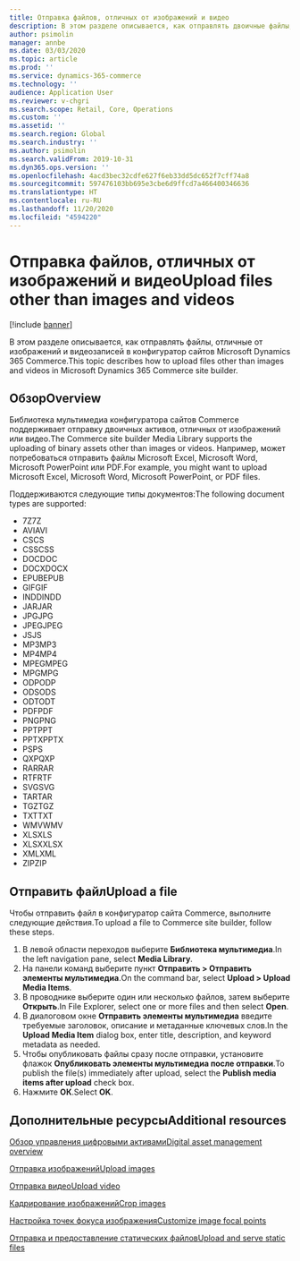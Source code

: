 ```yaml
---
title: Отправка файлов, отличных от изображений и видео
description: В этом разделе описывается, как отправлять двоичные файлы, отличные от изображений и видеозаписей в конфигуратор сайтов Microsoft Dynamics 365 Commerce.
author: psimolin
manager: annbe
ms.date: 03/03/2020
ms.topic: article
ms.prod: ''
ms.service: dynamics-365-commerce
ms.technology: ''
audience: Application User
ms.reviewer: v-chgri
ms.search.scope: Retail, Core, Operations
ms.custom: ''
ms.assetid: ''
ms.search.region: Global
ms.search.industry: ''
ms.author: psimolin
ms.search.validFrom: 2019-10-31
ms.dyn365.ops.version: ''
ms.openlocfilehash: 4acd3bec32cdfe627f6eb33dd5dc652f7cff74a8
ms.sourcegitcommit: 597476103bb695e3cbe6d9ffcd7a466400346636
ms.translationtype: HT
ms.contentlocale: ru-RU
ms.lasthandoff: 11/20/2020
ms.locfileid: "4594220"
---
```

# <a name="upload-files-other-than-images-and-videos"></a><span data-ttu-id="1a9db-103">Отправка файлов, отличных от изображений и видео</span><span class="sxs-lookup"><span data-stu-id="1a9db-103">Upload files other than images and videos</span></span>

[!include [banner](includes/banner.md)]

<span data-ttu-id="1a9db-104">В этом разделе описывается, как отправлять файлы, отличные от изображений и видеозаписей в конфигуратор сайтов Microsoft Dynamics 365 Commerce.</span><span class="sxs-lookup"><span data-stu-id="1a9db-104">This topic describes how to upload files other than images and videos in Microsoft Dynamics 365 Commerce site builder.</span></span>

## <a name="overview"></a><span data-ttu-id="1a9db-105">Обзор</span><span class="sxs-lookup"><span data-stu-id="1a9db-105">Overview</span></span>

<span data-ttu-id="1a9db-106">Библиотека мультимедиа конфигуратора сайтов Commerce поддерживает отправку двоичных активов, отличных от изображений или видео.</span><span class="sxs-lookup"><span data-stu-id="1a9db-106">The Commerce site builder Media Library supports the uploading of binary assets other than images or videos.</span></span> <span data-ttu-id="1a9db-107">Например, может потребоваться отправить файлы Microsoft Excel, Microsoft Word, Microsoft PowerPoint или PDF.</span><span class="sxs-lookup"><span data-stu-id="1a9db-107">For example, you might want to upload Microsoft Excel, Microsoft Word, Microsoft PowerPoint, or PDF files.</span></span>

<span data-ttu-id="1a9db-108">Поддерживаются следующие типы документов:</span><span class="sxs-lookup"><span data-stu-id="1a9db-108">The following document types are supported:</span></span>
- <span data-ttu-id="1a9db-109">7Z</span><span class="sxs-lookup"><span data-stu-id="1a9db-109">7Z</span></span>
- <span data-ttu-id="1a9db-110">AVI</span><span class="sxs-lookup"><span data-stu-id="1a9db-110">AVI</span></span>
- <span data-ttu-id="1a9db-111">CS</span><span class="sxs-lookup"><span data-stu-id="1a9db-111">CS</span></span>
- <span data-ttu-id="1a9db-112">CSS</span><span class="sxs-lookup"><span data-stu-id="1a9db-112">CSS</span></span>
- <span data-ttu-id="1a9db-113">DOC</span><span class="sxs-lookup"><span data-stu-id="1a9db-113">DOC</span></span>
- <span data-ttu-id="1a9db-114">DOCX</span><span class="sxs-lookup"><span data-stu-id="1a9db-114">DOCX</span></span>
- <span data-ttu-id="1a9db-115">EPUB</span><span class="sxs-lookup"><span data-stu-id="1a9db-115">EPUB</span></span>
- <span data-ttu-id="1a9db-116">GIF</span><span class="sxs-lookup"><span data-stu-id="1a9db-116">GIF</span></span>
- <span data-ttu-id="1a9db-117">INDD</span><span class="sxs-lookup"><span data-stu-id="1a9db-117">INDD</span></span>
- <span data-ttu-id="1a9db-118">JAR</span><span class="sxs-lookup"><span data-stu-id="1a9db-118">JAR</span></span>
- <span data-ttu-id="1a9db-119">JPG</span><span class="sxs-lookup"><span data-stu-id="1a9db-119">JPG</span></span>
- <span data-ttu-id="1a9db-120">JPEG</span><span class="sxs-lookup"><span data-stu-id="1a9db-120">JPEG</span></span>
- <span data-ttu-id="1a9db-121">JS</span><span class="sxs-lookup"><span data-stu-id="1a9db-121">JS</span></span>
- <span data-ttu-id="1a9db-122">MP3</span><span class="sxs-lookup"><span data-stu-id="1a9db-122">MP3</span></span>
- <span data-ttu-id="1a9db-123">MP4</span><span class="sxs-lookup"><span data-stu-id="1a9db-123">MP4</span></span>
- <span data-ttu-id="1a9db-124">MPEG</span><span class="sxs-lookup"><span data-stu-id="1a9db-124">MPEG</span></span>
- <span data-ttu-id="1a9db-125">MPG</span><span class="sxs-lookup"><span data-stu-id="1a9db-125">MPG</span></span>
- <span data-ttu-id="1a9db-126">ODP</span><span class="sxs-lookup"><span data-stu-id="1a9db-126">ODP</span></span>
- <span data-ttu-id="1a9db-127">ODS</span><span class="sxs-lookup"><span data-stu-id="1a9db-127">ODS</span></span>
- <span data-ttu-id="1a9db-128">ODT</span><span class="sxs-lookup"><span data-stu-id="1a9db-128">ODT</span></span>
- <span data-ttu-id="1a9db-129">PDF</span><span class="sxs-lookup"><span data-stu-id="1a9db-129">PDF</span></span>
- <span data-ttu-id="1a9db-130">PNG</span><span class="sxs-lookup"><span data-stu-id="1a9db-130">PNG</span></span>
- <span data-ttu-id="1a9db-131">PPT</span><span class="sxs-lookup"><span data-stu-id="1a9db-131">PPT</span></span>
- <span data-ttu-id="1a9db-132">PPTX</span><span class="sxs-lookup"><span data-stu-id="1a9db-132">PPTX</span></span>
- <span data-ttu-id="1a9db-133">PS</span><span class="sxs-lookup"><span data-stu-id="1a9db-133">PS</span></span>
- <span data-ttu-id="1a9db-134">QXP</span><span class="sxs-lookup"><span data-stu-id="1a9db-134">QXP</span></span>
- <span data-ttu-id="1a9db-135">RAR</span><span class="sxs-lookup"><span data-stu-id="1a9db-135">RAR</span></span>
- <span data-ttu-id="1a9db-136">RTF</span><span class="sxs-lookup"><span data-stu-id="1a9db-136">RTF</span></span>
- <span data-ttu-id="1a9db-137">SVG</span><span class="sxs-lookup"><span data-stu-id="1a9db-137">SVG</span></span>
- <span data-ttu-id="1a9db-138">TAR</span><span class="sxs-lookup"><span data-stu-id="1a9db-138">TAR</span></span>
- <span data-ttu-id="1a9db-139">TGZ</span><span class="sxs-lookup"><span data-stu-id="1a9db-139">TGZ</span></span>
- <span data-ttu-id="1a9db-140">TXT</span><span class="sxs-lookup"><span data-stu-id="1a9db-140">TXT</span></span>
- <span data-ttu-id="1a9db-141">WMV</span><span class="sxs-lookup"><span data-stu-id="1a9db-141">WMV</span></span>
- <span data-ttu-id="1a9db-142">XLS</span><span class="sxs-lookup"><span data-stu-id="1a9db-142">XLS</span></span>
- <span data-ttu-id="1a9db-143">XLSX</span><span class="sxs-lookup"><span data-stu-id="1a9db-143">XLSX</span></span>
- <span data-ttu-id="1a9db-144">XML</span><span class="sxs-lookup"><span data-stu-id="1a9db-144">XML</span></span>
- <span data-ttu-id="1a9db-145">ZIP</span><span class="sxs-lookup"><span data-stu-id="1a9db-145">ZIP</span></span>

## <a name="upload-a-file"></a><span data-ttu-id="1a9db-146">Отправить файл</span><span class="sxs-lookup"><span data-stu-id="1a9db-146">Upload a file</span></span>

<span data-ttu-id="1a9db-147">Чтобы отправить файл в конфигуратор сайта Commerce, выполните следующие действия.</span><span class="sxs-lookup"><span data-stu-id="1a9db-147">To upload a file to Commerce site builder, follow these steps.</span></span>

1. <span data-ttu-id="1a9db-148">В левой области переходов выберите **Библиотека мультимедиа**.</span><span class="sxs-lookup"><span data-stu-id="1a9db-148">In the left navigation pane, select **Media Library**.</span></span>
1. <span data-ttu-id="1a9db-149">На панели команд выберите пункт **Отправить \> Отправить элементы мультимедиа**.</span><span class="sxs-lookup"><span data-stu-id="1a9db-149">On the command bar, select **Upload \> Upload Media Items**.</span></span>
1. <span data-ttu-id="1a9db-150">В проводнике выберите один или несколько файлов, затем выберите **Открыть**.</span><span class="sxs-lookup"><span data-stu-id="1a9db-150">In File Explorer, select one or more files and then select **Open**.</span></span>
1. <span data-ttu-id="1a9db-151">В диалоговом окне **Отправить элементы мультимедиа** введите требуемые заголовок, описание и метаданные ключевых слов.</span><span class="sxs-lookup"><span data-stu-id="1a9db-151">In the **Upload Media Item** dialog box, enter title, description, and keyword metadata as needed.</span></span>
1. <span data-ttu-id="1a9db-152">Чтобы опубликовать файлы сразу после отправки, установите флажок **Опубликовать элементы мультимедиа после отправки**.</span><span class="sxs-lookup"><span data-stu-id="1a9db-152">To publish the file(s) immediately after upload, select the **Publish media items after upload** check box.</span></span>
1. <span data-ttu-id="1a9db-153">Нажмите **ОК**.</span><span class="sxs-lookup"><span data-stu-id="1a9db-153">Select **OK**.</span></span>

## <a name="additional-resources"></a><span data-ttu-id="1a9db-154">Дополнительные ресурсы</span><span class="sxs-lookup"><span data-stu-id="1a9db-154">Additional resources</span></span>

[<span data-ttu-id="1a9db-155">Обзор управления цифровыми активами</span><span class="sxs-lookup"><span data-stu-id="1a9db-155">Digital asset management overview</span></span>](dam-overview.md)

[<span data-ttu-id="1a9db-156">Отправка изображений</span><span class="sxs-lookup"><span data-stu-id="1a9db-156">Upload images</span></span>](dam-upload-images.md)

[<span data-ttu-id="1a9db-157">Отправка видео</span><span class="sxs-lookup"><span data-stu-id="1a9db-157">Upload video</span></span>](dam-upload-video.md)

[<span data-ttu-id="1a9db-158">Кадрирование изображений</span><span class="sxs-lookup"><span data-stu-id="1a9db-158">Crop images</span></span>](dam-crop-images.md)

[<span data-ttu-id="1a9db-159">Настройка точек фокуса изображения</span><span class="sxs-lookup"><span data-stu-id="1a9db-159">Customize image focal points</span></span>](dam-custom-focal-point.md)

[<span data-ttu-id="1a9db-160">Отправка и предоставление статических файлов</span><span class="sxs-lookup"><span data-stu-id="1a9db-160">Upload and serve static files</span></span>](upload-serve-static-files.md)

